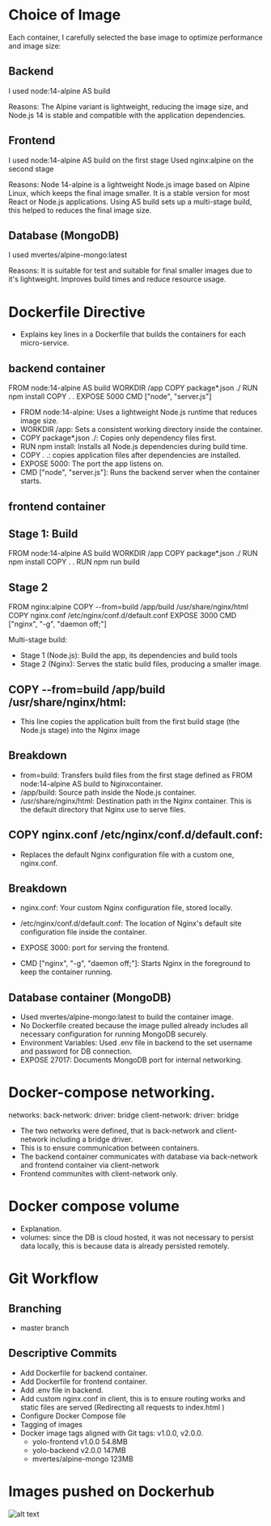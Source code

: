 # Choice of Image

Each container, I carefully selected the base image to optimize performance and image size:

## Backend
I used node:14-alpine AS build

Reasons: 
The Alpine variant is lightweight, reducing the image size, and Node.js 14 is stable and compatible with the application dependencies.

## Frontend
I used node:14-alpine AS build on the first stage
Used nginx:alpine on the second stage

Reasons:
Node 14-alpine is a lightweight Node.js image based on Alpine Linux, which keeps the final image smaller.
It is a stable version for most React or Node.js applications.
Using AS build sets up a multi-stage build, this helped to reduces the final image size.

## Database (MongoDB)
I used mvertes/alpine-mongo:latest

Reasons:
It is suitable for test and suitable for final smaller images due to it's lightweight.
Improves build times and reduce resource usage.

# Dockerfile Directive
- Explains key lines in a Dockerfile that builds  the containers for each micro-service.

## backend container

FROM node:14-alpine AS build
WORKDIR /app
COPY package*.json ./
RUN npm install
COPY . .
EXPOSE 5000
CMD ["node", "server.js"]

- FROM node:14-alpine: Uses a lightweight Node.js runtime that reduces image size.
- WORKDIR /app: Sets a consistent working directory inside the container.
- COPY package*.json ./: Copies only dependency files first.
- RUN npm install: Installs all Node.js dependencies during build time.
- COPY . .: copies  application files after dependencies are installed.
- EXPOSE 5000: The port the app listens on.
- CMD ["node", "server.js"]: Runs the backend server when the container starts.

## frontend container

## Stage 1: Build
FROM node:14-alpine AS build
WORKDIR /app
COPY package*.json ./
RUN npm install
COPY . .
RUN npm run build

## Stage 2
FROM nginx:alpine
COPY --from=build /app/build /usr/share/nginx/html
COPY nginx.conf /etc/nginx/conf.d/default.conf
EXPOSE 3000
CMD ["nginx", "-g", "daemon off;"]

Multi-stage build:
- Stage 1 (Node.js): Build the app, its dependencies and build tools
- Stage 2 (Nginx): Serves the static build files, producing a smaller image.

## COPY --from=build /app/build /usr/share/nginx/html: 
- This line copies the application built from the first build stage (the Node.js stage) into the Nginx image

## Breakdown
- from=build: Transfers build files from the first stage defined as FROM node:14-alpine AS build to Nginxcontainer.
- /app/build: Source path inside the Node.js container.
- /usr/share/nginx/html: Destination path in the Nginx container. This is the default directory that Nginx use to serve files.

## COPY nginx.conf /etc/nginx/conf.d/default.conf: 
- Replaces the default Nginx configuration file with a custom one, nginx.conf.

## Breakdown
- nginx.conf: Your custom Nginx configuration file, stored locally.
- /etc/nginx/conf.d/default.conf: The location of Nginx's default site configuration file inside the container.

- EXPOSE 3000: port for serving the frontend.
- CMD ["nginx", "-g", "daemon off;"]: Starts Nginx in the foreground to keep the container running.

## Database container (MongoDB)

- Used mvertes/alpine-mongo:latest to build the container image.
- No Dockerfile created because the image pulled already includes all necessary configuration for running MongoDB securely.
- Environment Variables: Used .env file in backend to the set  username and password for DB connection.
- EXPOSE 27017: Documents MongoDB port for internal networking.


# Docker-compose networking.
networks:
  back-network:
    driver: bridge
  client-network:
    driver: bridge

- The two networks were defined, that is back-network and client-network including a bridge driver.
- This is to ensure communication between containers.
- The backend container communicates with database via back-network and frontend container via client-network
- Frontend communites with client-network only.

# Docker compose volume
- Explanation.
- volumes: since the DB is cloud hosted, it was not necessary to persist data locally, this is because data is already persisted remotely.

# Git Workflow
  ## Branching
 - master branch

## Descriptive Commits
- Add Dockerfile for backend container.
- Add Dockerfile for frontend container.
- Add .env file in backend.
- Add custom nginx.conf in client, this is to ensure routing works and static files are served (Redirecting all requests to index.html )
- Configure Docker Compose file
- Tagging of images
- Docker image tags aligned with Git tags: v1.0.0, v2.0.0.
    * yolo-frontend   v1.0.0     54.8MB
    * yolo-backend    v2.0.0     147MB
    * mvertes/alpine-mongo       123MB
  


# Images pushed on Dockerhub

![alt text](<Screenshot from 2025-10-11 00-24-41-2.png>)




